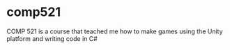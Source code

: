 # comp521
COMP 521 is a course that teached me how to make games using the Unity platform and writing code in C#
